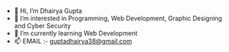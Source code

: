 - 👋 Hi, I’m Dhairya Gupta
- 👀 I’m interested in Programming, Web Development, Graphic Designing and Cyber Security
- 🌱 I’m currently learning Web Development
- 📫 EMAIL :- guptadhairya38@gmail.com


<!---
Dhairya-GH/Dhairya-GH is a ✨ special ✨ repository because its `README.md` (this file) appears on your GitHub profile.
You can click the Preview link to take a look at your changes.
--->

